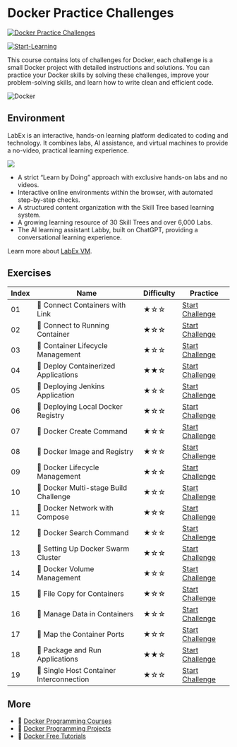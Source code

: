 # Docker Practice Challenges

[![Docker Practice Challenges](https://cover-creator.appbot.io/docker-practice-challenges.png)](https://labex.io/courses/docker-practice-challenges)

[![Start-Learning](https://img.shields.io/badge/Start-Learning-whitesmoke?style=for-the-badge)](https://labex.io/courses/docker-practice-challenges)

This course contains lots of challenges for Docker, each challenge is a small Docker project with detailed instructions and solutions. You can practice your Docker skills by solving these challenges, improve your problem-solving skills, and learn how to write clean and efficient code.

![Docker](https://img.shields.io/badge/Docker-whitesmoke?style=for-the-badge&logo=docker)


## Environment

LabEx is an interactive, hands-on learning platform dedicated to coding and technology. It combines labs, AI assistance, and virtual machines to provide a no-video, practical learning experience.

![](https://tutorial-screenshot.getvm.io/images/vm-1725247253.png)

- A strict “Learn by Doing” approach with exclusive hands-on labs and no videos.
- Interactive online environments within the browser, with automated step-by-step checks.
- A structured content organization with the Skill Tree based learning system.
- A growing learning resource of 30 Skill Trees and over 6,000 Labs.
- The AI learning assistant Labby, built on ChatGPT, providing a conversational learning experience.

Learn more about [LabEx VM](https://support.labex.io/using-labex/virtual-machine).

## Exercises

|   Index | Name                                     | Difficulty   | Practice                                                                                                                    |
|---------|------------------------------------------|--------------|-----------------------------------------------------------------------------------------------------------------------------|
|      01 | 🎯 Connect Containers with Link          | ★☆☆          | <a target='_blank' href='https://labex.io/tutorials/docker-connect-containers-with-link-49351'>Start Challenge</a>          |
|      02 | 🎯 Connect to Running Container          | ★☆☆          | <a target='_blank' href='https://labex.io/tutorials/docker-connect-to-running-container-15812'>Start Challenge</a>          |
|      03 | 🎯 Container Lifecycle Management        | ★☆☆          | <a target='_blank' href='https://labex.io/tutorials/docker-container-lifecycle-management-7767'>Start Challenge</a>         |
|      04 | 🎯 Deploy Containerized Applications     | ★★☆          | <a target='_blank' href='https://labex.io/tutorials/docker-deploy-containerized-applications-16240'>Start Challenge</a>     |
|      05 | 🎯 Deploying Jenkins Application         | ★☆☆          | <a target='_blank' href='https://labex.io/tutorials/docker-deploying-jenkins-application-18264'>Start Challenge</a>         |
|      06 | 🎯 Deploying Local Docker Registry       | ★☆☆          | <a target='_blank' href='https://labex.io/tutorials/docker-deploying-local-docker-registry-17804'>Start Challenge</a>       |
|      07 | 🎯 Docker Create Command                 | ★☆☆          | <a target='_blank' href='https://labex.io/tutorials/docker-docker-create-command-15817'>Start Challenge</a>                 |
|      08 | 🎯 Docker Image and Registry             | ★☆☆          | <a target='_blank' href='https://labex.io/tutorials/docker-docker-image-and-registry-7768'>Start Challenge</a>              |
|      09 | 🎯 Docker Lifecycle Management           | ★☆☆          | <a target='_blank' href='https://labex.io/tutorials/docker-docker-lifecycle-management-16232'>Start Challenge</a>           |
|      10 | 🎯 Docker Multi-stage Build Challenge    | ★☆☆          | <a target='_blank' href='https://labex.io/tutorials/docker-docker-multi-stage-build-challenge-15810'>Start Challenge</a>    |
|      11 | 🎯 Docker Network with Compose           | ★☆☆          | <a target='_blank' href='https://labex.io/tutorials/docker-docker-network-with-compose-15003'>Start Challenge</a>           |
|      12 | 🎯 Docker Search Command                 | ★☆☆          | <a target='_blank' href='https://labex.io/tutorials/docker-docker-search-command-16016'>Start Challenge</a>                 |
|      13 | 🎯 Setting Up Docker Swarm Cluster       | ★☆☆          | <a target='_blank' href='https://labex.io/tutorials/docker-setting-up-docker-swarm-cluster-22289'>Start Challenge</a>       |
|      14 | 🎯 Docker Volume Management              | ★☆☆          | <a target='_blank' href='https://labex.io/tutorials/docker-docker-volume-management-7769'>Start Challenge</a>               |
|      15 | 🎯 File Copy for Containers              | ★☆☆          | <a target='_blank' href='https://labex.io/tutorials/docker-file-copy-for-containers-15813'>Start Challenge</a>              |
|      16 | 🎯 Manage Data in Containers             | ★☆☆          | <a target='_blank' href='https://labex.io/tutorials/docker-manage-data-in-containers-15896'>Start Challenge</a>             |
|      17 | 🎯 Map the Container Ports               | ★☆☆          | <a target='_blank' href='https://labex.io/tutorials/docker-map-the-container-ports-16309'>Start Challenge</a>               |
|      18 | 🎯 Package and Run Applications          | ★★☆          | <a target='_blank' href='https://labex.io/tutorials/docker-package-and-run-applications-16242'>Start Challenge</a>          |
|      19 | 🎯 Single Host Container Interconnection | ★☆☆          | <a target='_blank' href='https://labex.io/tutorials/docker-single-host-container-interconnection-18452'>Start Challenge</a> |

## More

- 🔗 [Docker Programming Courses](https://github.com/labex-labs/awesome-programming-courses)
- 🔗 [Docker Programming Projects](https://github.com/labex-labs/awesome-programming-projects)
- 🔗 [Docker Free Tutorials](https://github.com/labex-labs/docker-free-tutorials)

